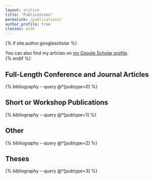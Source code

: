 ```yaml
---
layout: archive
title: "Publications"
permalink: /publications/
author_profile: true
classes: wide
---
```


{% if site.author.googlescholar %}
  <div class="wordwrap">You can also find my articles on <a href="{{site.author.googlescholar}}">my Google Scholar profile</a>.</div>
{% endif %} 


<style>ol.bibliography li { list-style: none }</style>

Full-Length Conference and Journal Articles
-----------------------------------
{% bibliography --query @*[pubtype=0] %}

Short or Workshop Publications
-----------------------------------
{% bibliography --query @*[pubtype=1] %}

Other
-----------------------------------
{% bibliography --query @*[pubtype=2] %}

Theses
-----------------------------------
{% bibliography --query @*[pubtype=3] %}
